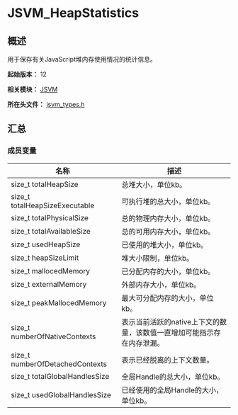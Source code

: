 # JSVM_HeapStatistics

## 概述

用于保存有关JavaScript堆内存使用情况的统计信息。

**起始版本：** 12

**相关模块：** [JSVM](capi-jsvm.md)

**所在头文件：** [jsvm_types.h](capi-jsvm-types-h.md)

## 汇总

### 成员变量

| 名称 | 描述 |
| -- | -- |
| size_t totalHeapSize | 总堆大小，单位kb。 |
| size_t totalHeapSizeExecutable | 可执行堆的总大小，单位kb。 |
| size_t totalPhysicalSize | 总的物理内存大小，单位kb。 |
| size_t totalAvailableSize | 总的可用内存大小，单位kb。 |
| size_t usedHeapSize | 已使用的堆大小，单位kb。 |
| size_t heapSizeLimit | 堆大小限制，单位kb。 |
| size_t mallocedMemory | 已分配内存的大小，单位kb。 |
| size_t externalMemory | 外部内存大小，单位kb。 |
| size_t peakMallocedMemory | 最大可分配内存的大小，单位kb。 |
| size_t numberOfNativeContexts | 表示当前活跃的native上下文的数量，该数值一直增加可能指示存在内存泄漏。 |
| size_t numberOfDetachedContexts | 表示已经脱离的上下文数量。 |
| size_t totalGlobalHandlesSize | 全局Handle的总大小，单位kb。 |
| size_t usedGlobalHandlesSize | 已经使用的全局Handle的大小，单位kb。 |


